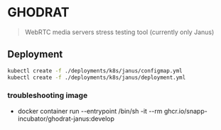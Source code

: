 # GHODRAT

> WebRTC media servers stress testing tool (currently only Janus)

## Deployment

```zsh
kubectl create -f ./deployments/k8s/janus/configmap.yml
kubectl create -f ./deployments/k8s/janus/deployment.yml
```

### troubleshooting image

- docker container run --entrypoint /bin/sh -it --rm ghcr.io/snapp-incubator/ghodrat-janus:develop
